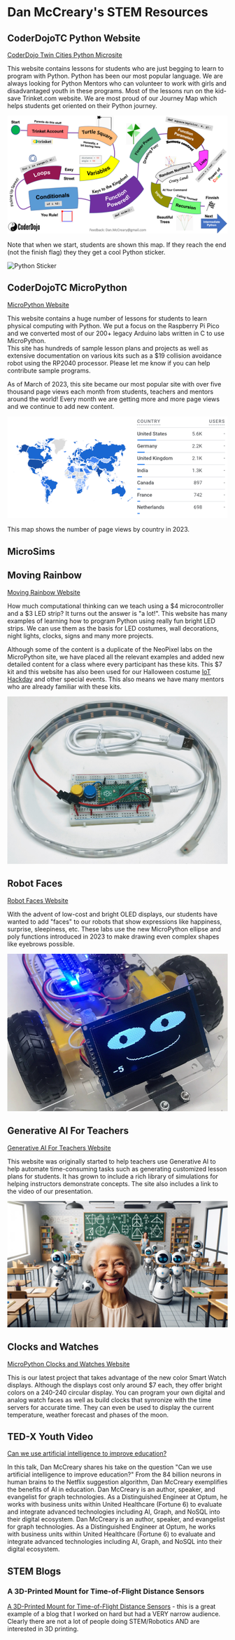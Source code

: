 # Dan McCreary's STEM Resources

## CoderDojoTC Python Website

[CoderDojo Twin Cities Python Microsite](https://www.coderdojotc.org/python/)

This website contains lessons for students who are just begging to learn to program with Python.  Python has been our most popular language.  We are always looking for Python Mentors who can volunteer to work with girls and disadvantaged youth in these programs.  Most of the lessons run on the kid-save Trinket.com website.  We are most proud of our Journey Map which helps students get oriented on their Python journey.

![Python Journey Map](./img/python-journey-map.png)

Note that when we start, students are shown this map.  If they reach the end (not the finish flag) they they get a cool Python sticker.

![Python Sticker](./img/python-sticker-v2.jpg)

## CoderDojoTC MicroPython

[MicroPython Website](https://www.coderdojotc.org/micropython/)

This website contains a huge number of lessons for students to learn physical computing with Python.  We put a focus on the Raspberry Pi Pico and we converted most of our 200+ legacy Arduino labs written in C to use MicroPython.  
This site has hundreds of sample lesson plans and projects as well as extensive documentation
on various kits such as a $19 collision avoidance robot using the RP2040 processor.
Please let me know if you can help contribute sample programs.

As of March of 2023, this site became our most popular site with over five thousand page views each month
from students, teachers and mentors around the world!
Every month we are getting more and more page views and we continue to add new content.

![MicroPython Journey Map](./img/micropython-map.png)

This map shows the number of page views by country in 2023.

## MicroSims



## Moving Rainbow

[Moving Rainbow Website](http://dmccreary.github.io/moving-rainbow)

How much computational thinking can we teach using a $4 microcontroller and a $3 LED strip?  It turns
out the answer is "a lot!".  This website has many examples of learning how to program
Python using really fun bright LED strips.  We can use them as the basis for LED costumes,
wall decorations, night lights, clocks, signs and many more projects.

Although some of the content is a duplicate of the NeoPixel labs on the MicroPython site, we have placed
all the relevant examples and added new detailed content for a class where every participant has these
kits.  This $7 kit and this website has also been used for our Halloween costume [IoT Hackday](https://www.coderdojotc.org/iot-hackday/) and other special events.  This also means we have many mentors who are already familiar with these kits.

![](./img/moving-rainbow-kit.jpg)

## Robot Faces

[Robot Faces Website](https://dmccreary.github.io/robot-faces)

With the advent of low-cost and bright OLED displays, our students have wanted to add "faces" to our robots
that show expressions like happiness, surprise, sleepiness, etc.  These labs use the new MicroPython
ellipse and poly functions introduced in 2023 to make drawing even complex shapes like eyebrows possible.

![Robot Face](./img/robot-face.png)

## Generative AI For Teachers

[Generative AI For Teachers Website](http://www.coderdojotc.org/chatgpt-for-teachers/)

This website was originally started to help teachers use Generative AI to help 
automate time-consuming tasks such as generating customized lesson plans for
students.  It has grown to include a rich library of simulations for helping
instructors demonstrate concepts.  The site also includes a link to the video
of our presentation.

![](./img/genai-for-teachers.png)

## Clocks and Watches

[MicroPython Clocks and Watches Website](https://dmccreary.github.io/micropython-watch/)

This is our latest project that takes advantage of the new color Smart Watch displays.  Although
the displays cost only around $7 each, they offer bright colors on a 240-240 circular display.
You can program your own digital and analog watch faces as well as build clocks that
synronize with the time servers for accurate time.  They can even be used
to display the current temperature, weather forecast and phases of the moon.

## TED-X Youth Video

[Can we use artificial intelligence to improve education?](https://www.youtube.com/watch?v=-ySgwSWCeqs)

In this talk, Dan McCreary shares his take on the question "Can we use artificial intelligence to improve education?" From the 84 billion neurons in human brains to the Netflix suggestion algorithm, Dan McCreary exemplifies the benefits of AI in education. Dan McCreary is an author, speaker, and evangelist for graph technologies. As a Distinguished Engineer at Optum, he works with business units within United Healthcare (Fortune 6) to evaluate and integrate advanced technologies including AI, Graph, and NoSQL into their digital ecosystem. Dan McCreary is an author, speaker, and evangelist for graph technologies. As a Distinguished Engineer at Optum, he works with business units within United Healthcare (Fortune 6) to evaluate and integrate advanced technologies including AI, Graph, and NoSQL into their digital ecosystem.

## STEM Blogs

### A 3D-Printed Mount for Time-of-Flight Distance Sensors
[A 3D-Printed Mount for Time-of-Flight Distance Sensors](https://dmccreary.medium.com/a-3d-printed-mount-for-time-of-flight-distance-sensor-8acea5480709) - this is a great example of a blog that I worked on hard but had a VERY narrow audience.  Clearly there are not a lot of people doing STEM/Robotics AND are interested in 3D printing.